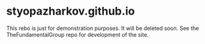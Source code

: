 # styopazharkov.github.io

This rebo is just for demonstration purposes. It will be deleted soon. See the TheFundamentalGroup repo for development of the site.

